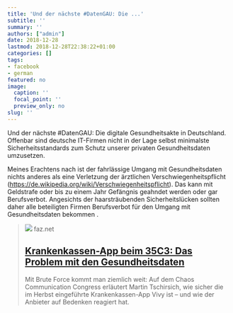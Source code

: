 ```yaml
---
title: 'Und der nächste #DatenGAU: Die ...'
subtitle: ''
summary: ''
authors: ["admin"]
date: 2018-12-28
lastmod: 2018-12-28T22:38:22+01:00
categories: []
tags:
- facebook
- german
featured: no
image:
  caption: ''
  focal_point: ''
  preview_only: no
slug: ''
---
```

Und der nächste #DatenGAU: Die digitale Gesundheitsakte in Deutschland. Offenbar sind deutsche IT-Firmen nicht in der Lage selbst minimalste Sicherheitsstandards zum Schutz unserer privaten Gesundheitsdaten umzusetzen. 

Meines Erachtens nach ist der fahrlässige Umgang mit Gesundheitsdaten nichts anderes als eine Verletzung der ärztlichen Verschwiegenheitspflicht (https://de.wikipedia.org/wiki/Verschwiegenheitspflicht). Das kann mit Geldstrafe oder bis zu einem Jahr Gefängnis geahndet werden oder gar Berufsverbot. Angesichts der haarsträubenden Sicherheitslücken sollten daher alle beteiligten Firmen Berufsverbot für den Umgang mit Gesundheitsdaten bekommen .
> [![](https://media1.faz.net/ppmedia/aktuell/feuilleton/855273273/1.5962817/facebook_teaser/guter-ansatz-unzureichende.jpg)](https://www.faz.net/aktuell/feuilleton/debatten/problem-mit-den-gesundheitsdaten-krankenkassen-app-vivy-beim-35c3-15962807-p2.html?printPagedArticle=true#pageIndex_1)
> faz.net
> ## [Krankenkassen-App beim 35C3: Das Problem mit den Gesundheitsdaten](https://www.faz.net/aktuell/feuilleton/debatten/problem-mit-den-gesundheitsdaten-krankenkassen-app-vivy-beim-35c3-15962807-p2.html?printPagedArticle=true#pageIndex_1)
>
>Mit Brute Force kommt man ziemlich weit: Auf dem Chaos Communication Congress erläutert Martin Tschirsich, wie sicher die im Herbst eingeführte Krankenkassen-App Vivy ist – und wie der Anbieter auf Bedenken reagiert hat.


